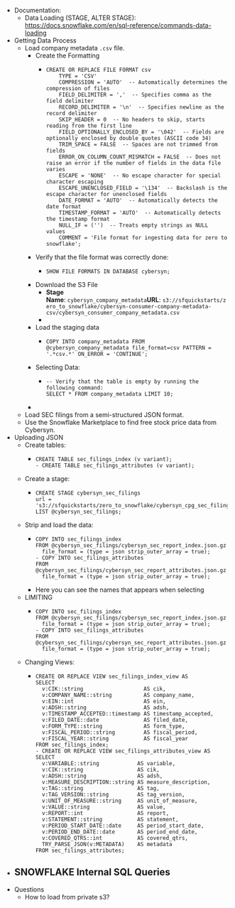 - Documentation:
	- Data Loading (STAGE, ALTER STAGE): https://docs.snowflake.com/en/sql-reference/commands-data-loading
- Getting Data Process
	- Load company metadata `.csv` file.
		- Create the Formatting
			- ```
			  CREATE OR REPLACE FILE FORMAT csv
			      TYPE = 'CSV'
			      COMPRESSION = 'AUTO'  -- Automatically determines the compression of files
			      FIELD_DELIMITER = ','  -- Specifies comma as the field delimiter
			      RECORD_DELIMITER = '\n'  -- Specifies newline as the record delimiter
			      SKIP_HEADER = 0  -- No headers to skip, starts reading from the first line
			      FIELD_OPTIONALLY_ENCLOSED_BY = '\042'  -- Fields are optionally enclosed by double quotes (ASCII code 34)
			      TRIM_SPACE = FALSE  -- Spaces are not trimmed from fields
			      ERROR_ON_COLUMN_COUNT_MISMATCH = FALSE  -- Does not raise an error if the number of fields in the data file varies
			      ESCAPE = 'NONE'  -- No escape character for special character escaping
			      ESCAPE_UNENCLOSED_FIELD = '\134'  -- Backslash is the escape character for unenclosed fields
			      DATE_FORMAT = 'AUTO'  -- Automatically detects the date format
			      TIMESTAMP_FORMAT = 'AUTO'  -- Automatically detects the timestamp format
			      NULL_IF = ('')  -- Treats empty strings as NULL values
			      COMMENT = 'File format for ingesting data for zero to snowflake';
			  ```
		- Verify that the file format was correctly done:
			- ```
			  SHOW FILE FORMATS IN DATABASE cybersyn;
			  ```
		- Download the S3 File
			- **Stage Name**: `cybersyn_company_metadata`**URL**: `s3://sfquickstarts/zero_to_snowflake/cybersyn-consumer-company-metadata-csv/cybersyn_consumer_company_metadata.csv`
			-
		- Load the staging data
			- ```
			  COPY INTO company_metadata FROM @cybersyn_company_metadata file_format=csv PATTERN = '.*csv.*' ON_ERROR = 'CONTINUE';
			  ```
		- Selecting Data:
			- ```
			  -- Verify that the table is empty by running the following command:
			  SELECT * FROM company_metadata LIMIT 10;
			  ```
		-
	- Load SEC filings from a semi-structured JSON format.
	- Use the Snowflake Marketplace to find free stock price data from Cybersyn.
- Uploading JSON
	- Create tables:
		- ```
		  CREATE TABLE sec_filings_index (v variant);
		  - CREATE TABLE sec_filings_attributes (v variant);
		  ```
	- Create a stage:
		- ```
		  CREATE STAGE cybersyn_sec_filings
		  url = 's3://sfquickstarts/zero_to_snowflake/cybersyn_cpg_sec_filings/';
		  LIST @cybersyn_sec_filings;
		  ```
	- Strip and load the data:
		- ```
		  COPY INTO sec_filings_index
		  FROM @cybersyn_sec_filings/cybersyn_sec_report_index.json.gz
		    file_format = (type = json strip_outer_array = true);
		  - COPY INTO sec_filings_attributes
		  FROM @cybersyn_sec_filings/cybersyn_sec_report_attributes.json.gz
		    file_format = (type = json strip_outer_array = true);
		  ```
		- Here you can see the names that appears when selecting
	- LIMITING
		- ```
		  COPY INTO sec_filings_index
		  FROM @cybersyn_sec_filings/cybersyn_sec_report_index.json.gz
		    file_format = (type = json strip_outer_array = true);
		  - COPY INTO sec_filings_attributes
		  FROM @cybersyn_sec_filings/cybersyn_sec_report_attributes.json.gz
		    file_format = (type = json strip_outer_array = true);
		  ```
	- Changing Views:
		- ```
		  CREATE OR REPLACE VIEW sec_filings_index_view AS
		  SELECT
		    v:CIK::string                   AS cik,
		    v:COMPANY_NAME::string          AS company_name,
		    v:EIN::int                      AS ein,
		    v:ADSH::string                  AS adsh,
		    v:TIMESTAMP_ACCEPTED::timestamp AS timestamp_accepted,
		    v:FILED_DATE::date              AS filed_date,
		    v:FORM_TYPE::string             AS form_type,
		    v:FISCAL_PERIOD::string         AS fiscal_period,
		    v:FISCAL_YEAR::string           AS fiscal_year
		  FROM sec_filings_index;
		  - CREATE OR REPLACE VIEW sec_filings_attributes_view AS
		  SELECT
		    v:VARIABLE::string            AS variable,
		    v:CIK::string                 AS cik,
		    v:ADSH::string                AS adsh,
		    v:MEASURE_DESCRIPTION::string AS measure_description,
		    v:TAG::string                 AS tag,
		    v:TAG_VERSION::string         AS tag_version,
		    v:UNIT_OF_MEASURE::string     AS unit_of_measure,
		    v:VALUE::string               AS value,
		    v:REPORT::int                 AS report,
		    v:STATEMENT::string           AS statement,
		    v:PERIOD_START_DATE::date     AS period_start_date,
		    v:PERIOD_END_DATE::date       AS period_end_date,
		    v:COVERED_QTRS::int           AS covered_qtrs,
		    TRY_PARSE_JSON(v:METADATA)    AS metadata
		  FROM sec_filings_attributes;
		  ```
- SNOWFLAKE Internal SQL Queries
	-
- Questions
	- How to load from private s3?
